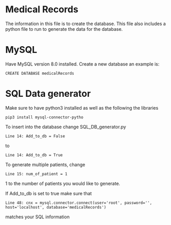 # Medical Records
The information in this file is to create the database. This file also includes a python file to run to generate the data for the database.
# MySQL
Have MySQL version 8.0 installed.
Create a new database an example is:
```
CREATE DATABASE medicalRecords
```

# SQL Data generator
Make sure to have python3 installed as well as the following the libraries
```
pip3 install mysql-connector-pytho
```
To insert into the database change SQL_DB_generator.py
```
Line 14: Add_to_db = False
```
to
```
Line 14: Add_to_db = True
```

To generate multiple patients, change
```
Line 15: num_of_patient = 1
```
1 to the number of patients you would like to generate.

If Add_to_db is set to true make sure that
```
Line 48: cnx = mysql.connector.connect(user='root', password='', host='localhost', database='medicalRecords')
```
matches your SQL information
